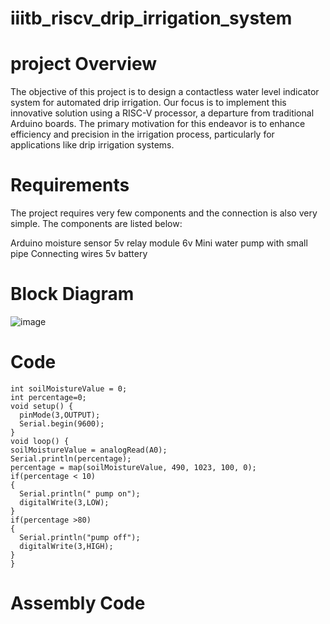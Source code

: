 # iiitb_riscv_drip_irrigation_system

# project Overview

The objective of this project is to design a contactless water level indicator system for automated drip irrigation. Our focus is to implement this innovative solution using a RISC-V processor, a departure from traditional Arduino boards. The primary motivation for this endeavor is to enhance efficiency and precision in the irrigation process, particularly for applications like drip irrigation systems.

# Requirements 

The project requires very few components and the connection is also very simple. The components are listed below:

Arduino 
moisture sensor
5v relay module 
6v Mini water pump with small pipe 
Connecting wires
5v battery 

# Block Diagram

![image](https://github.com/DINESHIIITB/iiitb_riscv_drip_irrigation_system/assets/140998565/bcda04e7-79c9-460b-944b-07b6de727518)


# Code

```
int soilMoistureValue = 0;
int percentage=0;
void setup() {
  pinMode(3,OUTPUT);
  Serial.begin(9600);
}
void loop() {
soilMoistureValue = analogRead(A0);
Serial.println(percentage);
percentage = map(soilMoistureValue, 490, 1023, 100, 0);
if(percentage < 10)  
{
  Serial.println(" pump on");
  digitalWrite(3,LOW);
}
if(percentage >80)
{
  Serial.println("pump off");
  digitalWrite(3,HIGH);
}
}

```

# Assembly Code



